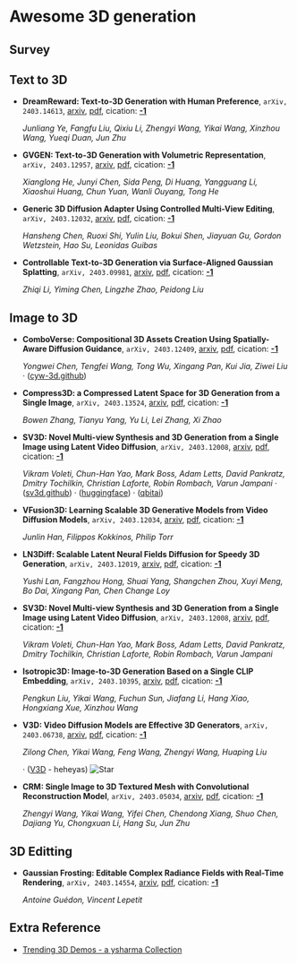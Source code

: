 # Awesome 3D generation

## Survey


## Text to 3D
- **DreamReward: Text-to-3D Generation with Human Preference**, `arXiv, 2403.14613`, [arxiv](http://arxiv.org/abs/2403.14613v1), [pdf](http://arxiv.org/pdf/2403.14613v1.pdf), cication: [**-1**](None)

	 *Junliang Ye, Fangfu Liu, Qixiu Li, Zhengyi Wang, Yikai Wang, Xinzhou Wang, Yueqi Duan, Jun Zhu*
- **GVGEN: Text-to-3D Generation with Volumetric Representation**, `arXiv, 2403.12957`, [arxiv](http://arxiv.org/abs/2403.12957v1), [pdf](http://arxiv.org/pdf/2403.12957v1.pdf), cication: [**-1**](None)

	 *Xianglong He, Junyi Chen, Sida Peng, Di Huang, Yangguang Li, Xiaoshui Huang, Chun Yuan, Wanli Ouyang, Tong He*
- **Generic 3D Diffusion Adapter Using Controlled Multi-View Editing**, `arXiv, 2403.12032`, [arxiv](http://arxiv.org/abs/2403.12032v2), [pdf](http://arxiv.org/pdf/2403.12032v2.pdf), cication: [**-1**](None)

	 *Hansheng Chen, Ruoxi Shi, Yulin Liu, Bokui Shen, Jiayuan Gu, Gordon Wetzstein, Hao Su, Leonidas Guibas*
- **Controllable Text-to-3D Generation via Surface-Aligned Gaussian
  Splatting**, `arXiv, 2403.09981`, [arxiv](http://arxiv.org/abs/2403.09981v1), [pdf](http://arxiv.org/pdf/2403.09981v1.pdf), cication: [**-1**](None)

	 *Zhiqi Li, Yiming Chen, Lingzhe Zhao, Peidong Liu*

## Image to 3D
- **ComboVerse: Compositional 3D Assets Creation Using Spatially-Aware
  Diffusion Guidance**, `arXiv, 2403.12409`, [arxiv](http://arxiv.org/abs/2403.12409v1), [pdf](http://arxiv.org/pdf/2403.12409v1.pdf), cication: [**-1**](None)

	 *Yongwei Chen, Tengfei Wang, Tong Wu, Xingang Pan, Kui Jia, Ziwei Liu* · ([cyw-3d.github](https://cyw-3d.github.io/ComboVerse/))
- **Compress3D: a Compressed Latent Space for 3D Generation from a Single
  Image**, `arXiv, 2403.13524`, [arxiv](http://arxiv.org/abs/2403.13524v1), [pdf](http://arxiv.org/pdf/2403.13524v1.pdf), cication: [**-1**](None)

	 *Bowen Zhang, Tianyu Yang, Yu Li, Lei Zhang, Xi Zhao*
- **SV3D: Novel Multi-view Synthesis and 3D Generation from a Single Image
  using Latent Video Diffusion**, `arXiv, 2403.12008`, [arxiv](http://arxiv.org/abs/2403.12008v1), [pdf](http://arxiv.org/pdf/2403.12008v1.pdf), cication: [**-1**](None)

	 *Vikram Voleti, Chun-Han Yao, Mark Boss, Adam Letts, David Pankratz, Dmitry Tochilkin, Christian Laforte, Robin Rombach, Varun Jampani* · ([sv3d.github](https://sv3d.github.io/index.html)) · ([huggingface](https://huggingface.co/stabilityai/sv3d)) · ([qbitai](https://www.qbitai.com/2024/03/129190.html))
- **VFusion3D: Learning Scalable 3D Generative Models from Video Diffusion
  Models**, `arXiv, 2403.12034`, [arxiv](http://arxiv.org/abs/2403.12034v1), [pdf](http://arxiv.org/pdf/2403.12034v1.pdf), cication: [**-1**](None)

	 *Junlin Han, Filippos Kokkinos, Philip Torr*
- **LN3Diff: Scalable Latent Neural Fields Diffusion for Speedy 3D
  Generation**, `arXiv, 2403.12019`, [arxiv](http://arxiv.org/abs/2403.12019v1), [pdf](http://arxiv.org/pdf/2403.12019v1.pdf), cication: [**-1**](None)

	 *Yushi Lan, Fangzhou Hong, Shuai Yang, Shangchen Zhou, Xuyi Meng, Bo Dai, Xingang Pan, Chen Change Loy*
- **SV3D: Novel Multi-view Synthesis and 3D Generation from a Single Image
  using Latent Video Diffusion**, `arXiv, 2403.12008`, [arxiv](http://arxiv.org/abs/2403.12008v1), [pdf](http://arxiv.org/pdf/2403.12008v1.pdf), cication: [**-1**](None)

	 *Vikram Voleti, Chun-Han Yao, Mark Boss, Adam Letts, David Pankratz, Dmitry Tochilkin, Christian Laforte, Robin Rombach, Varun Jampani*
- **Isotropic3D: Image-to-3D Generation Based on a Single CLIP Embedding**, `arXiv, 2403.10395`, [arxiv](http://arxiv.org/abs/2403.10395v1), [pdf](http://arxiv.org/pdf/2403.10395v1.pdf), cication: [**-1**](None)

	 *Pengkun Liu, Yikai Wang, Fuchun Sun, Jiafang Li, Hang Xiao, Hongxiang Xue, Xinzhou Wang*
- **V3D: Video Diffusion Models are Effective 3D Generators**, `arXiv, 2403.06738`, [arxiv](http://arxiv.org/abs/2403.06738v1), [pdf](http://arxiv.org/pdf/2403.06738v1.pdf), cication: [**-1**](None)

	 *Zilong Chen, Yikai Wang, Feng Wang, Zhengyi Wang, Huaping Liu*

	 · ([V3D](https://github.com/heheyas/V3D) - heheyas) ![Star](https://img.shields.io/github/stars/heheyas/V3D.svg?style=social&label=Star)
- **CRM: Single Image to 3D Textured Mesh with Convolutional Reconstruction
  Model**, `arXiv, 2403.05034`, [arxiv](http://arxiv.org/abs/2403.05034v1), [pdf](http://arxiv.org/pdf/2403.05034v1.pdf), cication: [**-1**](None)

	 *Zhengyi Wang, Yikai Wang, Yifei Chen, Chendong Xiang, Shuo Chen, Dajiang Yu, Chongxuan Li, Hang Su, Jun Zhu*

## 3D Editting
- **Gaussian Frosting: Editable Complex Radiance Fields with Real-Time
  Rendering**, `arXiv, 2403.14554`, [arxiv](http://arxiv.org/abs/2403.14554v1), [pdf](http://arxiv.org/pdf/2403.14554v1.pdf), cication: [**-1**](None)

	 *Antoine Guédon, Vincent Lepetit*



## Extra Reference
- [Trending 3D Demos - a ysharma Collection](https://huggingface.co/collections/ysharma/trending-3d-demos-65f87404544586e693d16a6b)